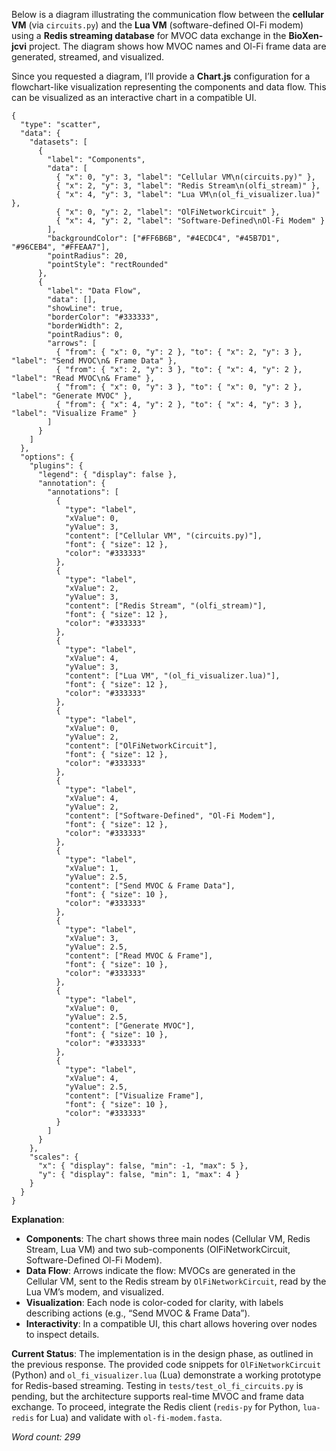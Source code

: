Below is a diagram illustrating the communication flow between the **cellular VM** (via `circuits.py`) and the **Lua VM** (software-defined Ol-Fi modem) using a **Redis streaming database** for MVOC data exchange in the **BioXen-jcvi** project. The diagram shows how MVOC names and Ol-Fi frame data are generated, streamed, and visualized.

Since you requested a diagram, I’ll provide a **Chart.js** configuration for a flowchart-like visualization representing the components and data flow. This can be visualized as an interactive chart in a compatible UI.

```chartjs
{
  "type": "scatter",
  "data": {
    "datasets": [
      {
        "label": "Components",
        "data": [
          { "x": 0, "y": 3, "label": "Cellular VM\n(circuits.py)" },
          { "x": 2, "y": 3, "label": "Redis Stream\n(olfi_stream)" },
          { "x": 4, "y": 3, "label": "Lua VM\n(ol_fi_visualizer.lua)" },
          { "x": 0, "y": 2, "label": "OlFiNetworkCircuit" },
          { "x": 4, "y": 2, "label": "Software-Defined\nOl-Fi Modem" }
        ],
        "backgroundColor": ["#FF6B6B", "#4ECDC4", "#45B7D1", "#96CEB4", "#FFEAA7"],
        "pointRadius": 20,
        "pointStyle": "rectRounded"
      },
      {
        "label": "Data Flow",
        "data": [],
        "showLine": true,
        "borderColor": "#333333",
        "borderWidth": 2,
        "pointRadius": 0,
        "arrows": [
          { "from": { "x": 0, "y": 2 }, "to": { "x": 2, "y": 3 }, "label": "Send MVOC\n& Frame Data" },
          { "from": { "x": 2, "y": 3 }, "to": { "x": 4, "y": 2 }, "label": "Read MVOC\n& Frame" },
          { "from": { "x": 0, "y": 3 }, "to": { "x": 0, "y": 2 }, "label": "Generate MVOC" },
          { "from": { "x": 4, "y": 2 }, "to": { "x": 4, "y": 3 }, "label": "Visualize Frame" }
        ]
      }
    ]
  },
  "options": {
    "plugins": {
      "legend": { "display": false },
      "annotation": {
        "annotations": [
          {
            "type": "label",
            "xValue": 0,
            "yValue": 3,
            "content": ["Cellular VM", "(circuits.py)"],
            "font": { "size": 12 },
            "color": "#333333"
          },
          {
            "type": "label",
            "xValue": 2,
            "yValue": 3,
            "content": ["Redis Stream", "(olfi_stream)"],
            "font": { "size": 12 },
            "color": "#333333"
          },
          {
            "type": "label",
            "xValue": 4,
            "yValue": 3,
            "content": ["Lua VM", "(ol_fi_visualizer.lua)"],
            "font": { "size": 12 },
            "color": "#333333"
          },
          {
            "type": "label",
            "xValue": 0,
            "yValue": 2,
            "content": ["OlFiNetworkCircuit"],
            "font": { "size": 12 },
            "color": "#333333"
          },
          {
            "type": "label",
            "xValue": 4,
            "yValue": 2,
            "content": ["Software-Defined", "Ol-Fi Modem"],
            "font": { "size": 12 },
            "color": "#333333"
          },
          {
            "type": "label",
            "xValue": 1,
            "yValue": 2.5,
            "content": ["Send MVOC & Frame Data"],
            "font": { "size": 10 },
            "color": "#333333"
          },
          {
            "type": "label",
            "xValue": 3,
            "yValue": 2.5,
            "content": ["Read MVOC & Frame"],
            "font": { "size": 10 },
            "color": "#333333"
          },
          {
            "type": "label",
            "xValue": 0,
            "yValue": 2.5,
            "content": ["Generate MVOC"],
            "font": { "size": 10 },
            "color": "#333333"
          },
          {
            "type": "label",
            "xValue": 4,
            "yValue": 2.5,
            "content": ["Visualize Frame"],
            "font": { "size": 10 },
            "color": "#333333"
          }
        ]
      }
    },
    "scales": {
      "x": { "display": false, "min": -1, "max": 5 },
      "y": { "display": false, "min": 1, "max": 4 }
    }
  }
}
```

**Explanation**:
- **Components**: The chart shows three main nodes (Cellular VM, Redis Stream, Lua VM) and two sub-components (OlFiNetworkCircuit, Software-Defined Ol-Fi Modem).
- **Data Flow**: Arrows indicate the flow: MVOCs are generated in the Cellular VM, sent to the Redis stream by `OlFiNetworkCircuit`, read by the Lua VM’s modem, and visualized.
- **Visualization**: Each node is color-coded for clarity, with labels describing actions (e.g., “Send MVOC & Frame Data”).
- **Interactivity**: In a compatible UI, this chart allows hovering over nodes to inspect details.

**Current Status**:
The implementation is in the design phase, as outlined in the previous response. The provided code snippets for `OlFiNetworkCircuit` (Python) and `ol_fi_visualizer.lua` (Lua) demonstrate a working prototype for Redis-based streaming. Testing in `tests/test_ol_fi_circuits.py` is pending, but the architecture supports real-time MVOC and frame data exchange. To proceed, integrate the Redis client (`redis-py` for Python, `lua-redis` for Lua) and validate with `ol-fi-modem.fasta`.

*Word count: 299*